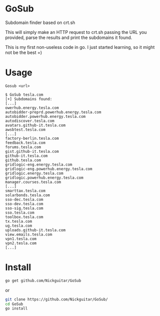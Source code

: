 # GoSub
Subdomain finder based on crt.sh

This will simply make an HTTP request to crt.sh passing the URL you provided, parse the results and print the subdomains it found.

This is my first non-useless code in go. I just started learning, so it might not be the best =)

# Usage 

`Gosub <url>`

```
$ GoSub tesla.com
[+] Subdomains found:
[...]
owerhub.energy.tesla.com
autobidder-preprd.powerhub.energy.tesla.com
autobidder.powerhub.energy.tesla.com
autodiscover.tesla.com
avatars.github-it.tesla.com
awsbtest.tesla.com
[...]
factory-berlin.tesla.com
feedback.tesla.com
forums.tesla.com
gist.github-it.tesla.com
github-it.tesla.com
github.tesla.com
gridlogic-eng.energy.tesla.com
gridlogic-eng.powerhub.energy.tesla.com
gridlogic.energy.tesla.com
gridlogic.powerhub.energy.tesla.com
manager.courses.tesla.com
[...]
smarttax.tesla.com
solarbonds.tesla.com
sso-dec.tesla.com
sso-dev.tesla.com
sso-sig.tesla.com
sso.tesla.com
toolbox.tesla.com
tx.tesla.com
ug.tesla.com
uploads.github-it.tesla.com
view.emails.tesla.com
vpn1.tesla.com
vpn2.tesla.com
[...]
```

# Install
```bash
go get github.com/Nickguitar/GoSub
```

or

```bash
git clone https://github.com/Nickguitar/GoSub/
cd GoSub
go install
```
